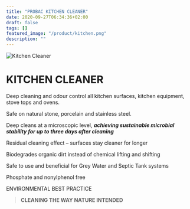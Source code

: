 ```yaml
---
title: "PROBAC KITCHEN CLEANER"
date: 2020-09-27T06:34:36+02:00
draft: false
tags: []
featured_image: "/product/kitchen.png"
description: ""
---
```

![Kitchen Cleaner](/product/kitchen.png)

# KITCHEN CLEANER

Deep cleaning and odour control all kitchen
surfaces, kitchen equipment, stove tops and ovens.

Safe on natural stone, porcelain and stainless steel.

Deep cleans at a microscopic level, ***achieving
sustainable microbial stability for up to three days
after cleaning***

Residual cleaning effect – surfaces stay cleaner
for longer

Biodegrades organic dirt instead of chemical
lifting and shifting

Safe to use and beneficial for Grey Water
and Septic Tank systems

Phosphate and nonylphenol free

ENVIRONMENTAL BEST PRACTICE

> **CLEANING THE WAY NATURE INTENDED**
